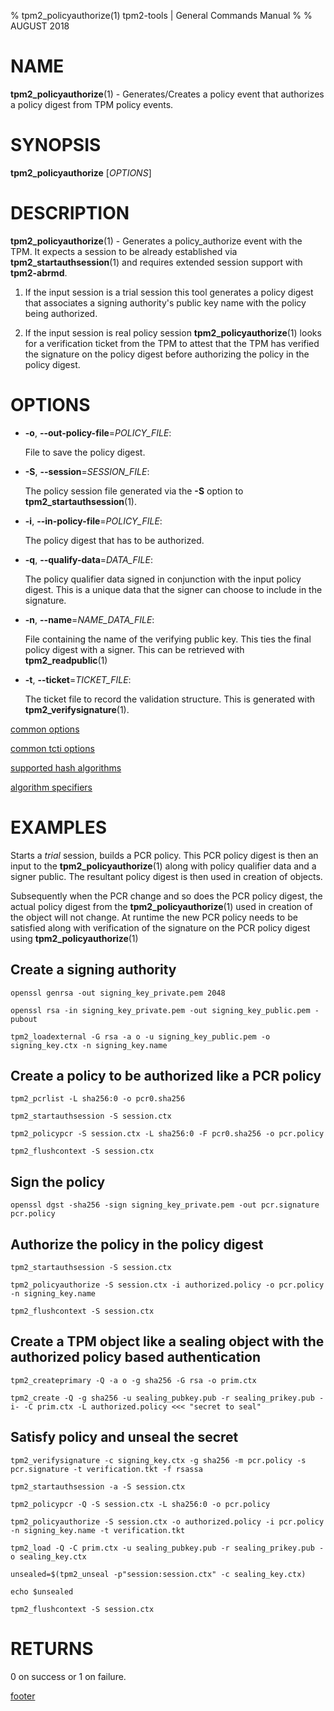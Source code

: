 % tpm2_policyauthorize(1) tpm2-tools | General Commands Manual
%
% AUGUST 2018

# NAME

**tpm2_policyauthorize**(1) - Generates/Creates a policy event that authorizes
a policy digest from TPM policy events.

# SYNOPSIS

**tpm2_policyauthorize** [*OPTIONS*]

# DESCRIPTION

**tpm2_policyauthorize**(1) - Generates a policy_authorize event with the TPM.
It expects a session to be already established via **tpm2_startauthsession**(1) and
requires extended session support with **tpm2-abrmd**.

1. If the input session is a trial session this tool generates a policy digest
that associates a signing authority's public key name with the policy being
authorized.

2. If the input session is real policy session **tpm2_policyauthorize**(1) looks
for a verification ticket from the TPM to attest that the TPM has verified
the signature on the policy digest before authorizing the policy
in the policy digest.

# OPTIONS

  * **-o**, **--out-policy-file**=_POLICY\_FILE_:

    File to save the policy digest.

  * **-S**, **--session**=_SESSION_FILE_:

    The policy session file generated via the **-S** option to
    **tpm2_startauthsession**(1).

  * **-i**, **--in-policy-file**=_POLICY\_FILE_:

    The policy digest that has to be authorized.

  * **-q**, **--qualify-data**=_DATA_FILE_:

    The policy qualifier data signed in conjunction with the input policy digest.
    This is a unique data that the signer can choose to include in the signature.

  * **-n**, **--name**=_NAME\_DATA\_FILE_:

    File containing the name of the verifying public key. This ties the final
    policy digest with a signer. This can be retrieved with **tpm2_readpublic**(1)

  * **-t**, **--ticket**=_TICKET\_FILE_:

    The ticket file to record the validation structure. This is generated with
    **tpm2_verifysignature**(1).

[common options](common/options.md)

[common tcti options](common/tcti.md)

[supported hash algorithms](common/hash.md)

[algorithm specifiers](common/alg.md)

# EXAMPLES

Starts a *trial* session, builds a PCR policy. This PCR policy digest is then
an input to the **tpm2_policyauthorize**(1) along with policy qualifier data and a
signer public. The resultant policy digest is then used in creation of objects.

Subsequently when the PCR change and so does the PCR policy digest, the actual
policy digest from the **tpm2_policyauthorize**(1) used in creation of the object
will not change. At runtime the new PCR policy needs to be satisfied along with
verification of the signature on the PCR policy digest using **tpm2_policyauthorize**(1)

## Create a signing authority
```
openssl genrsa -out signing_key_private.pem 2048

openssl rsa -in signing_key_private.pem -out signing_key_public.pem -pubout

tpm2_loadexternal -G rsa -a o -u signing_key_public.pem -o signing_key.ctx -n signing_key.name
```

## Create a policy to be authorized like a PCR policy
```
tpm2_pcrlist -L sha256:0 -o pcr0.sha256

tpm2_startauthsession -S session.ctx

tpm2_policypcr -S session.ctx -L sha256:0 -F pcr0.sha256 -o pcr.policy

tpm2_flushcontext -S session.ctx
```

## Sign the policy
```
openssl dgst -sha256 -sign signing_key_private.pem -out pcr.signature pcr.policy
```

## Authorize the policy in the policy digest
```
tpm2_startauthsession -S session.ctx

tpm2_policyauthorize -S session.ctx -i authorized.policy -o pcr.policy -n signing_key.name

tpm2_flushcontext -S session.ctx
```

## Create a TPM object like a sealing object with the authorized policy based authentication
```
tpm2_createprimary -Q -a o -g sha256 -G rsa -o prim.ctx

tpm2_create -Q -g sha256 -u sealing_pubkey.pub -r sealing_prikey.pub -i- -C prim.ctx -L authorized.policy <<< "secret to seal"
```

## Satisfy policy and unseal the secret
```
tpm2_verifysignature -c signing_key.ctx -g sha256 -m pcr.policy -s pcr.signature -t verification.tkt -f rsassa

tpm2_startauthsession -a -S session.ctx

tpm2_policypcr -Q -S session.ctx -L sha256:0 -o pcr.policy

tpm2_policyauthorize -S session.ctx -o authorized.policy -i pcr.policy -n signing_key.name -t verification.tkt

tpm2_load -Q -C prim.ctx -u sealing_pubkey.pub -r sealing_prikey.pub -o sealing_key.ctx

unsealed=$(tpm2_unseal -p"session:session.ctx" -c sealing_key.ctx)

echo $unsealed

tpm2_flushcontext -S session.ctx
```

# RETURNS

0 on success or 1 on failure.

[footer](common/footer.md)
